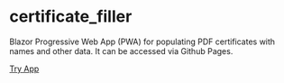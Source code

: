 # certificate_filler
Blazor Progressive Web App (PWA) for populating PDF certificates with names and other data. It can be accessed via Github Pages.

[Try App](https://mou141.github.io/certificate_filler/)
